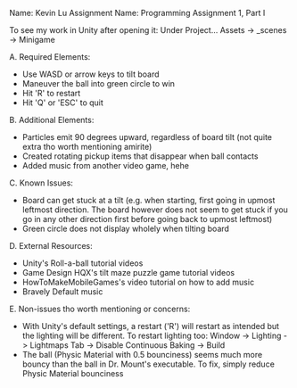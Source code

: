 Name: Kevin Lu
Assignment Name: Programming Assignment 1, Part I

To see my work in Unity after opening it:
Under Project...
Assets -> _scenes -> Minigame

A. Required Elements:
- Use WASD or arrow keys to tilt board
- Maneuver the ball into green circle to win
- Hit 'R' to restart
- Hit 'Q' or 'ESC' to quit

B. Additional Elements:
- Particles emit 90 degrees upward, regardless of board tilt (not quite extra tho worth mentioning amirite)
- Created rotating pickup items that disappear when ball contacts
- Added music from another video game, hehe

C. Known Issues:
- Board can get stuck at a tilt (e.g. when starting, first going in upmost leftmost direction. The board however does not seem to get stuck if you go in any other direction first before going back to upmost leftmost)
- Green circle does not display wholely when tilting board

D. External Resources:
- Unity's Roll-a-ball tutorial videos
- Game Design HQX's tilt maze puzzle game tutorial videos
- HowToMakeMobileGames's video tutorial on how to add music
- Bravely Default music

E. Non-issues tho worth mentioning or concerns:
- With Unity's default settings, a restart ('R') will restart as intended but the lighting will be different.
To restart lighting too:
Window -> Lighting -> Lightmaps Tab -> Disable Continuous Baking -> Build
- The ball (Physic Material with 0.5 bounciness) seems much more bouncy than the ball in Dr. Mount's executable.
To fix, simply reduce Physic Material bounciness

